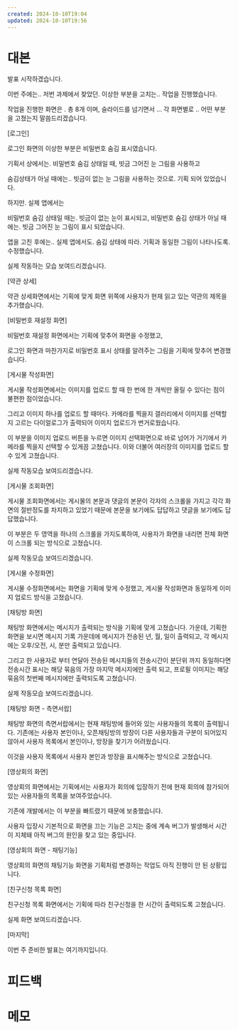 ```yaml
---
created: 2024-10-10T19:04
updated: 2024-10-10T19:56
---
```

# 대본

발표 시작하겠습니다.

이번 주에는.. 저번 과제에서 찾았던. 이상한 부분을 고치는.. 작업을 진행했습니다.

작업을 진행한 화면은 . 총 8개 이며, 슬라이드를 넘기면서 … 각 화면별로 .. 어떤 부분을 고쳤는지 말씀드리겠습니다.

[로그인]

로그인 화면의 이상한 부분은 비밀번호 숨김 표시였습니다.

기획서 상에서는. 비밀번호 숨김 상태일 때, 빗금 그어진 눈 그림을 사용하고

숨김상태가 아닐 때에는.. 빗금이 없는 눈 그림을 사용하는 것으로. 기획 되어 있었습니다.

하지만. 실제 앱에서는

비밀번호 숨김 상태일 때는. 빗금이 없는 눈이 표시되고, 비밀번호 숨김 상태가 아닐 때에는. 빗금 그어진 눈 그림이 표시 되었습니다.

앱을 고친 후에는.. 실제 앱에서도. 숨김 상태에 따라. 기획과 동일한 그림이 나타나도록. 수정했습니다.

실제 작동하는 모습 보여드리겠습니다.

[약관 상세]

약관 상세화면에서는 기획에 맞게 화면 위쪽에 사용자가 현재 읽고 있는 약관의 제목을 추가했습니다.

[비밀번호 재설정 화면]

비밀번호 재설정 화면에서는 기획에 맞추어 화면을 수정했고,

로그인 화면과 마찬가지로 비밀번호 표시 상태를 알려주는 그림을 기획에 맞추어 변경했습니다.

[게시물 작성화면]

게시물 작성화면에서는 이미지를 업로드 할 때 한 번에 한 개씩만 올릴 수 있다는 점이 불편한 점이었습니다.

그리고 이미지 하나를 업로드 할 때마다. 카메라를 찍을지 갤러리에서 이미지를 선택할지 고르는 다이얼로그가 출력되어 이미지 업로드가 번거로웠습니다.

이 부분을 이미지 업로드 버튼을 누르면 이미지 선택화면으로 바로 넘어가 거기에서 카메라를 찍을지 선택할 수 있게끔 고쳤습니다. 이와 더불어 여러장의 이미지를 업로드 할 수 있게 고쳤습니다. 

실제 작동모습 보여드리겠습니다.

[게시물 조회화면]

게시물 조회화면에서는 게시물의 본문과 댓글의 본문이 각자의 스크롤을 가지고 각각 화면의 절반정도를 차지하고 있었기 때문에 본문을 보기에도 답답하고 댓글을 보기에도 답답했습니다.

이 부분은 두 영역을 하나의 스크롤을 가지도록하여, 사용자가 화면을 내리면 전체 화면이 스크롤 되는 방식으로 고쳤습니다.

실제 작동모습 보여드리겠습니다.

[게시물 수정화면]

게시물 수정화면에서는 화면을 기획에 맞게 수정했고, 게시물 작성화면과 동일하게 이미지 업로드 방식을 고쳤습니다. 

[채팅방 화면]

채팅방 화면에서는 메시지가 출력되는 방식을 기획에 맞게 고쳤습니다. 
가운데, 기획한 화면을 보시면 메시지 기록 가운데에 메시지가 전송된 년, 월, 일이 출력되고, 각 메시지에는 오후/오전, 시, 분만 출력되고 있습니다.

그리고 한 사용자로 부터 연달아 전송된 메시지들의 전송시간이 분단위 까지 동일하다면 전송시간 표시는 해당 묶음의 가장 마지막 메시지에만 출력 되고, 프로필 이미지는 해당 묶음의 첫번째 메시지에만 출력되도록 고쳤습니다.

실제 작동모습 보여드리겠습니다.

[채팅방 화면 - 측면서랍]

채팅방 화면의 측면서랍에서는 현재 채팅방에 들어와 있는 사용자들의 목록이 출력됩니다.
기존에는 사용자 본인이나, 오픈채팅방의 방장이 다른 사용자들과 구분이 되어있지 않아서 사용자 목록에서 본인이나, 방장을 찾기가 어려웠습니다.

이것을 사용자 목록에서 사용자 본인과 방장을 표시해주는 방식으로 고쳤습니다.

[영상회의 화면]

영상회의 화면에서는 기획에서는 사용자가 회의에 입장하기 전에 
현재 회의에 참가되어 있는 사용자들의 목록을 보여주었습니다. 

기존에 개발에서는 이 부분을 빠트렸기 때문에 보충했습니다.

사용자 입장시 기본적으로 화면을 끄는 기능은 고치는 중에 계속 버그가 발생해서 시간이 지체돼 아직 버그의 원인을 찾고 있는 중입니다.

[영상회의 화면 - 채팅기능]

영상회의 화면의 채팅기능 화면을 기획처럼 변경하는 작업도 아직 진행이 안 된 상황입니다.

[친구신청 목록 화면]

친구신청 목록 화면에서는 기획에 따라 친구신청을 한 시간이 출력되도록 고쳤습니다.

실제 화면 보여드리겠습니다.

[마지막]

이번 주 준비한 발표는 여기까지입니다.

# 피드백



# 메모